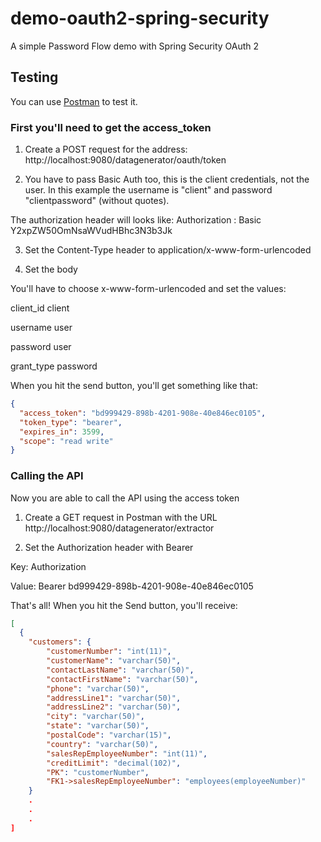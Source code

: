 # demo-oauth2-spring-security

A simple Password Flow demo with Spring Security OAuth 2

## Testing

You can use [Postman](https://www.getpostman.com/) to test it.

### First you'll need to get the access_token

1. Create a POST request for the address: http://localhost:9080/datagenerator/oauth/token

2. You have to pass Basic Auth too, this is the client credentials, not the user. 
In this example the username is "client" and password "clientpassword" (without quotes).

The authorization header will looks like: 
Authorization : Basic Y2xpZW50OmNsaWVudHBhc3N3b3Jk

3. Set the Content-Type header to application/x-www-form-urlencoded

4. Set the body

You'll have to choose x-www-form-urlencoded and set the values:

client_id   client

username    user

password    user

grant_type  password

When you hit the send button, you'll get something like that:

```json
{
  "access_token": "bd999429-898b-4201-908e-40e846ec0105",
  "token_type": "bearer",
  "expires_in": 3599,
  "scope": "read write"
}
```

### Calling the API

Now you are able to call the API using the access token

1. Create a GET request in Postman with the URL http://localhost:9080/datagenerator/extractor

2. Set the Authorization header with Bearer <token>

Key: Authorization

Value: Bearer bd999429-898b-4201-908e-40e846ec0105

That's all! When you hit the Send button, you'll receive:

```json
[
  {
    "customers": {
        "customerNumber": "int(11)",
        "customerName": "varchar(50)",
        "contactLastName": "varchar(50)",
        "contactFirstName": "varchar(50)",
        "phone": "varchar(50)",
        "addressLine1": "varchar(50)",
        "addressLine2": "varchar(50)",
        "city": "varchar(50)",
        "state": "varchar(50)",
        "postalCode": "varchar(15)",
        "country": "varchar(50)",
        "salesRepEmployeeNumber": "int(11)",
        "creditLimit": "decimal(102)",
        "PK": "customerNumber",
        "FK1->salesRepEmployeeNumber": "employees(employeeNumber)"
    }
    .
    .
    .
]
```
 